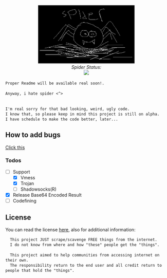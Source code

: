 <div align=center>
    <img src="./assets/Spider.png" width=300px></br>
    <i>Spider Status:</i></br>
    <img src="https://github.com/dickymuliafiqri/Spider/actions/workflows/Crawl.yml/badge.svg">
</div>

```
Proper Readme will be available real soon!.

Anyway, i hate spider <^>


I'm real sorry for that bad looking, weird, ugly code.
I know that, so please keep in mind this project is still on alpha.
I have schedule to make the code better, later...
```

## How to add bugs

[Click this]("./AddBug.md")

### Todos

- [ ] Support
  - [x] Vmess
  - [x] Trojan
  - [ ] Shadowsocks(R)
- [x] Release Base64 Encoded Result
- [ ] Codefining

## License

You can read the license [here]("./LICENSE.md"), also for additional information:

```
  This project JUST scrape/scavenge FREE things from the internet.
  I do not know from where and how "these" people get the "things".

  This project aimed to help communities from accessing internet on their own.
  The responsibility return to the end user and all credit return to people that hold the "things".
```
